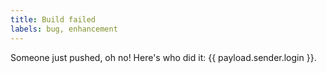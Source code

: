 ```yaml
---
title: Build failed
labels: bug, enhancement
---
```

Someone just pushed, oh no! Here's who did it: {{ payload.sender.login }}.